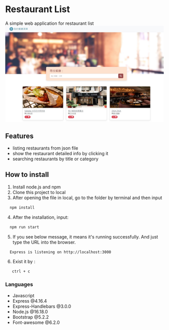 # Restaurant List
A simple web application for restaurant list
![image](./public/snapshot_restaurant_list.JPG)
## Features
- listing restaurants from json file
- show the restaurant detailed info by clicking it
- searching restaurants by title or category

## How to install
1. Install node.js and npm
2. Clone this project to local
3. After opening the file in local, go to the folder by terminal and then input
```bash
  npm install
```
4. After the installation, input:
```bash
  npm run start
```
5. If you see below message, it means it's running successfully. And just type the URL into the browser.
```bash
  Express is listening on http://localhost:3000
```
6. Exist it by :
```bash
   ctrl + c
```
### Languages
- Javascript
- Express @4.16.4
- Express-Handlebars @3.0.0
- Node.js @16.18.0
- Bootstrap @5.2.2
- Font-awesome @6.2.0

